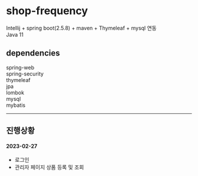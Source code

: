 # shop-frequency
Intellij + spring boot(2.5.8) + maven + Thymeleaf + mysql 연동  
Java 11 

## dependencies
spring-web  
spring-security  
thymeleaf  
jpa  
lombok  
mysql  
mybatis  

---

## 진행상황
#### 2023-02-27
- 로그인
- 관리자 페이지 상품 등록 및 조회